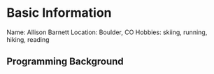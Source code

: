 # Basic Information
Name: Allison Barnett
Location: Boulder, CO
Hobbies: skiing, running, hiking, reading

## Programming Background
